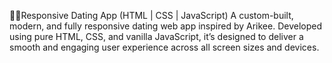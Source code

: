 💖💖Responsive Dating App (HTML | CSS | JavaScript)
A custom-built, modern, and fully responsive dating web app inspired by Arikee. Developed using pure HTML, CSS, and vanilla JavaScript, it’s designed to deliver a smooth and engaging user experience across all screen sizes and devices.

